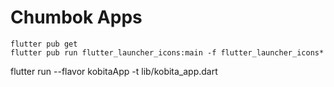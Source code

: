 # Chumbok Apps


```
flutter pub get
flutter pub run flutter_launcher_icons:main -f flutter_launcher_icons*
```

flutter run --flavor kobitaApp -t lib/kobita_app.dart

